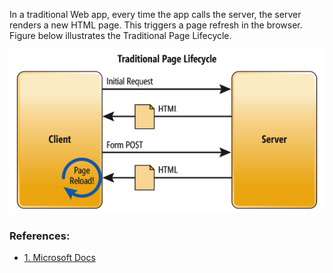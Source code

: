 In a traditional Web app, every time the app calls the server, the server renders a new HTML page. This triggers a page refresh in the browser. Figure below illustrates the Traditional Page Lifecycle.

![Traditional Page Lifecycle](./img/twalc.png "Traditional Page Lifecycle")

### References:
- [1. Microsoft Docs](https://docs.microsoft.com/en-us/archive/msdn-magazine/2013/november/asp-net-single-page-applications-build-modern-responsive-web-apps-with-asp-net)
